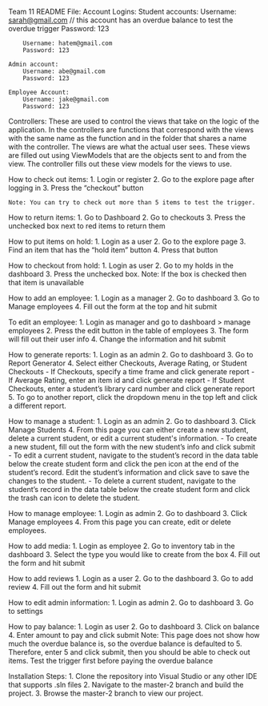 Team 11 README File:
Account Logins:
	Student accounts:
   		Username: sarah@gmail.com // this account has an overdue balance to test the overdue trigger
    	Password: 123
	
    	Username: hatem@gmail.com
    	Password: 123

	Admin account:
    	Username: abe@gmail.com
    	Password: 123

	Employee Account:
    	Username: jake@gmail.com
    	Password: 123

Controllers: 
	These are used to control the views that take on the logic of the application. In the controllers are functions that correspond with the views with the same name as the function and in the folder that shares a name with the controller. The views are what the actual user sees. These views are filled out using ViewModels that are the objects sent to and from the view. The controller  fills out these view models for the views to use. 
	
How to check out items:
	1. Login or register
	2. Go to the explore page after logging in
	3. Press the “checkout” button 
	
	Note: You can try to check out more than 5 items to test the trigger.

How to return items:
	1. Go to Dashboard
	2. Go to checkouts
	3. Press the unchecked box next to red items to return them

How to put items on hold:
	1. Login as a user
	2. Go to the explore page
	3. Find an item that has the “hold item” button
	4. Press that button



How to checkout from hold:
	1. Login as user
	2. Go to my holds in the dashboard
	3. Press the unchecked box. 
	Note: If the box is checked then that item is unavailable

How to add an employee:
	1. Login as a manager
	2. Go to dashboard 
	3. Go to Manage employees
	4. Fill out the form at the top and hit submit

To edit an employee:
	1. Login as manager and go to dashboard > manage employees
	2. Press the edit button in the table of employees 
	3. The form will fill out their user info
	4. Change the information and hit submit

How to generate reports:
	1. Login as an admin
	2. Go to dashboard
	3. Go to Report Generator
	4. Select either Checkouts, Average Rating, or Student Checkouts
		- If Checkouts, specify a time frame and click generate report
		- If Average Rating, enter an item id and click generate report
		- If Student Checkouts, enter a student’s library card number and click generate report
	5. To go to another report, click the dropdown menu in the top left and click a different report.
 
How to manage a student: 
	1. Login as an admin
	2. 	Go to dashboard
	3. Click Manage Students
	4. From this page you can either create a new student, delete a current student, or edit a current student's information. 
		- To create a new student, fill out the form with the new student’s info and click submit
		- To edit a current student, navigate to the student’s record in the data table below the create student form and click the pen icon at the 		  end of the student’s record. Edit the student’s information and click save to save the changes to the student.
		- To delete a current student, navigate to the student’s record in the data table below the create student form and click the trash can icon    		  to delete the student. 

How to manage employee:
	1. Login as admin
 	2. Go to dashboard 
	3. Click Manage employees 
 	4. From this page you can create, edit or delete employees.

How to add media:
	1. Login as employee
	2. Go to inventory tab in the dashboard
	3. Select the type you would like to create from the box
	4. Fill out the form and hit submit

How to add reviews
	1. Login as a user
	2. Go to the dashboard
	3. Go to add review
	4. Fill out the form and hit submit

How to edit admin information:
	1. Login as admin
	2. Go to dashboard
	3. Go to settings

How to pay balance:
    1. Login as user
	2. Go to dashboard
	3. Click on balance
	4. Enter amount to pay and click submit
		Note: This page does not show how much the overdue balance is, so the overdue balance is defaulted to 5. Therefore, enter 5 and click submit, then you should be able to check out items. Test the trigger first before paying the overdue balance

Installation Steps:
	1. Clone the repository into Visual Studio or any other IDE that supports .sln files
	2. Navigate to the master-2 branch and build the project.
	3. Browse the master-2 branch to view our project. 





